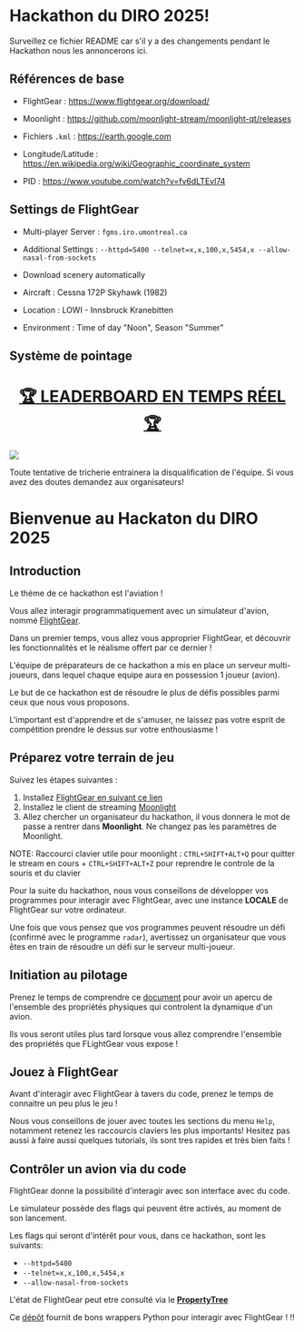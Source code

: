 # Hackathon du DIRO 2025!

   Surveillez ce fichier README car s'il y a des changements pendant le Hackathon
   nous les annoncerons ici.


## Références de base

- FlightGear : https://www.flightgear.org/download/

- Moonlight : https://github.com/moonlight-stream/moonlight-qt/releases

- Fichiers `.kml` : https://earth.google.com

- Longitude/Latitude : https://en.wikipedia.org/wiki/Geographic_coordinate_system

- PID : https://www.youtube.com/watch?v=fv6dLTEvl74


## Settings de FlightGear

- Multi-player Server : `fgms.iro.umontreal.ca`

- Additional Settings : `--httpd=5400 --telnet=x,x,100,x,5454,x --allow-nasal-from-sockets`

- Download scenery automatically

- Aircraft : Cessna 172P Skyhawk (1982)

- Location : LOWI - Innsbruck Kranebitten

- Environment : Time of day "Noon", Season "Summer"


## Système de pointage

<p align="center" font-size="2em">
 <h1 align="center"><a href="https://docs.google.com/spreadsheets/d/1ohQgwI8QG8xOmhwN5UQtOV58jus0snhLu0yvMwwDQyw/edit?usp=sharing">🏆 LEADERBOARD EN TEMPS RÉEL 🏆</a></h1>
</p>


![](./Hackathon2025.png)

Toute tentative de tricherie entrainera la disqualification de l'équipe. Si vous
avez des doutes demandez aux organisateurs!

# Bienvenue au Hackaton du DIRO 2025

## Introduction

Le théme de ce hackathon est l'aviation !

Vous allez interagir programmatiquement avec un simulateur d'avion, nommé [FlightGear](https://www.flightgear.org/).

Dans un premier temps, vous allez vous approprier FlightGear, et découvrir les fonctionnalités et le réalisme offert par ce dernier !

L'équipe de préparateurs de ce hackathon a mis en place un serveur multi-joueurs, dans lequel chaque equipe aura en possession 1 joueur (avion).

Le but de ce hackathon est de résoudre le plus de défis possibles parmi ceux que nous vous proposons.

L'important est d'apprendre et de s'amuser, ne laissez pas votre esprit de compétition prendre le dessus sur votre enthousiasme !

## Préparez votre terrain de jeu

Suivez les étapes suivantes :

1. Installez [FlightGear en suivant ce lien](https://www.flightgear.org/download/)
2. Installez le client de streaming [Moonlight](https://github.com/moonlight-stream/moonlight-qt/releases)
3. Allez chercher un organisateur du hackathon, il vous donnera le mot de passe a rentrer dans **Moonlight**. Ne changez pas les paramètres de Moonlight.

NOTE: Raccourci clavier utile pour moonlight : `CTRL+SHIFT+ALT+Q` pour quitter le stream en cours + `CTRL+SHIFT+ALT+Z` pour reprendre le controle de la souris et du clavier

Pour la suite du hackathon, nous vous conseillons de développer vos programmes pour interagir avec FlightGear, avec une instance **LOCALE** de FlightGear sur votre ordinateur.

Une fois que vous pensez que vos programmes peuvent résoudre un défi (confirmé avec le programme `radar`), avertissez un organisateur que vous êtes en train de résoudre un défi sur le serveur multi-joueur.

## Initiation au pilotage

Prenez le temps de comprendre ce [document](./presentation.pdf) pour avoir un apercu de l'ensemble des propriétés physiques qui controlent la dynamique d'un avion.

Ils vous seront utiles plus tard lorsque vous allez comprendre l'ensemble des propriétés que FLightGear vous expose !

## Jouez à FlightGear

Avant d'interagir avec FlightGear à tavers du code, prenez le temps de connaitre un peu plus le jeu !

Nous vous conseillons de jouer avec toutes les sections du menu `Help`, notamment retenez les raccourcis claviers les plus importants! Hesitez pas aussi à faire aussi quelques tutorials, ils sont tres rapides et très bien faits !

## Contrôler un avion via du code

FlightGear donne la possibilité d'interagir avec son interface avec du code.

Le simulateur possède des flags qui peuvent être activés, au moment de son lancement.

Les flags qui seront d'intérêt pour vous, dans ce hackathon, sont les suivants:

* `--httpd=5400`
* `--telnet=x,x,100,x,5454,x`
* `--allow-nasal-from-sockets`

L'état de FlightGear peut etre consulté via le [**PropertyTree**](https://wiki.flightgear.org/Property_Tree/Explained)

Ce [dépôt](https://github.com/julianneswinoga/flightgear-python/blob/master/flightgear_python) fournit de bons wrappers Python pour interagir avec FlightGear ! !!
